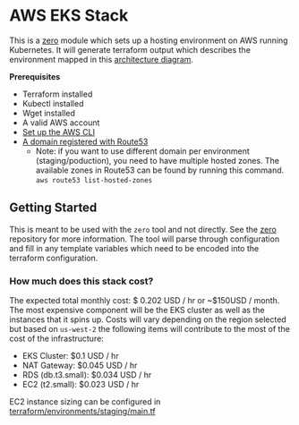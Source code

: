 # AWS EKS Stack

This is a [zero](https://github.com/commitdev/zero) module which sets up a
hosting environment on AWS running Kubernetes. It will generate terraform output
which describes the environment mapped in this [architecture
diagram](./templates/docs/architecture-overview.svg).

**Prerequisites**
 - Terraform installed
 - Kubectl installed
 - Wget installed
 - A valid AWS account
 - [Set up the AWS CLI](https://docs.aws.amazon.com/polly/latest/dg/setup-aws-cli.html)
 - [A domain registered with Route53](https://docs.aws.amazon.com/Route53/latest/DeveloperGuide/domain-register.html)
   - Note: if you want to use different domain per environment (staging/poduction), you need to have multiple hosted zones. The available zones in Route53 can be found by running this command. `aws route53 list-hosted-zones`

## Getting Started

This is meant to be used with the `zero` tool and not directly. See
the [zero](https://github.com/commitdev/zero) repository for more
information. The tool will parse through configuration and fill in any
template variables which need to be encoded into the terraform configuration.

### How much does this stack cost?
The expected total monthly cost: $ 0.202 USD / hr or ~$150USD / month. The most
expensive component will be the EKS cluster as well as the instances that it
spins up. Costs will vary depending on the region selected but based on
`us-west-2` the following items will contribute to the most of the cost of the
infrastructure:
 - EKS Cluster: $0.1 USD / hr
 - NAT Gateway: $0.045 USD / hr
 - RDS (db.t3.small): $0.034 USD / hr
 - EC2 (t2.small): $0.023 USD / hr

EC2 instance sizing can be configured in [terraform/environments/staging/main.tf](terraform/environments/staging/main.tf)
